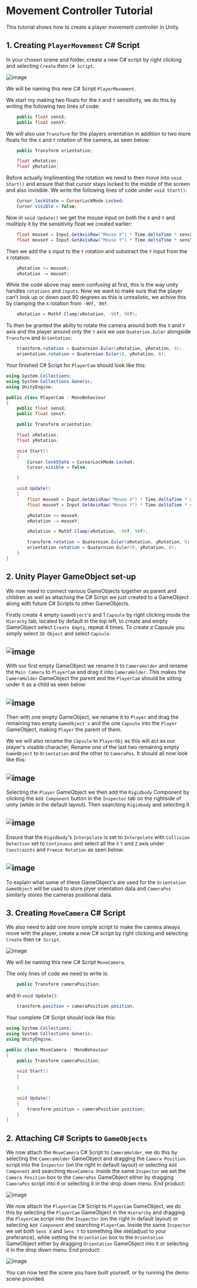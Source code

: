 # Movement Controller Tutorial

This tutorial shows how to create a player movement controller in Unity.

## 1. Creating `PlayerMovement` C# Script

In your chosen scene and folder, create a new C# script by right clicking and selecting `Create` then `C# Script`.

![image](https://github.com/august-anumba/First-Person-Camera-Controller-Tutorial/assets/146851823/370bb5c7-007c-40b0-b1c2-0bfe649d0440)

We will be naming this new C# Script `PlayerMovement`.

We start my making two floats for the `X` and `Y` sensitivity, we do this by writing the following two lines of code:

```.cs 
    public float sensX;
    public float sensY;
```
We will also use `Transform` for the players orientation in addition to two more floats for the `X` and `Y` rotation of the camera, as seen below:

```.cs
    public Transform orientation;

    float xRotation;
    float yRotation;
```
Before actually implimenting the rotation we need to then move into `void Start()` and ensure that that cursor stays locked to the middle of the screen and also invisible. We write the following lines of code under `void Start()`:

```.cs
    Cursor.lockState = CursorLockMode.Locked;
    Cursor.visible = false;
```
Now in `void Update()` we get the mouse input on both the `X` and `Y` and mulitiply it by the sensitivity float we created earlier:

```.cs
    float mouseX = Input.GetAxisRaw("Mouse X") * Time.deltaTime * sensX;
    float mouseY = Input.GetAxisRaw("Mouse Y") * Time.deltaTime * sensY;
```
Then we add the `X` input to the `Y` rotation and substract the `Y` input from the `X` rotation:

```.cs
    yRotation += mouseX;
    xRotation -= mouseY;
```
While the code above may seem confusing at first, this is the way unity handles `rotations` and `inputs`.
Now we want to make sure that the player can't look up or down past 90 degrees as this is unrealistic, we achive this by clamping the `X` rotation from `-90f, 90f`:

```.cs
    xRotation = Mathf.Clamp(xRotation, -90f, 90f);
```
To then be granted the abilty to rotate the camera around both the `X` and `Y` axis and the player around only the `Y` axis we use `Quaterion.Euler` alongside `Transform` and `Orientation`:

```.cs
    transform.rotation = Quaternion.Euler(xRotation, yRotation, 0);
    orientation.rotation = Quaternion.Euler(0, yRotation, 0);
```
Your finished C# Script for `PlayerCam` should look like this:

```.cs
using System.Collections;
using System.Collections.Generic;
using UnityEngine;

public class PlayerCam : MonoBehaviour
{
    public float sensX;
    public float sensY;

    public Transform orientation;

    float xRotation;
    float yRotation;

    void Start()
    {
        Cursor.lockState = CursorLockMode.Locked;
        Cursor.visible = false;

    }

    void Update()
    {
        float mouseX = Input.GetAxisRaw("Mouse X") * Time.deltaTime * sensX;
        float mouseY = Input.GetAxisRaw("Mouse Y") * Time.deltaTime * sensY;

        yRotation += mouseX;
        xRotation -= mouseY;

        xRotation = Mathf.Clamp(xRotation, -90f, 90f);

        transform.rotation = Quaternion.Euler(xRotation, yRotation, 0);
        orientation.rotation = Quaternion.Euler(0, yRotation, 0);
    }
}

```


## 2. Unity Player GameObject set-up

We now need to connect various GameObjects together as parent and children as well as attaching the C# Script we just created to a GameObject along with future C# Scripts to other GameObjects.

Firstly create 4 empty `GameObject`'s and 1 `Capsule` by right clicking inside the `Hierachy` tab, located by default in the top left, to create and empty GameObject select `Create Empty`, repeat 4 times. To create a Capsule you simply select `3D Object` and select `Capsule`.

![image](https://github.com/august-anumba/First-Person-Camera-Controller-Tutorial/assets/146851823/0f380093-f929-4f30-9684-0f051665505c)
-------------------------------

With our first empty GameObject we rename it to `CameraHolder` and rename the `Main Camera` to `PlayerCam` and drag it into `CameraHolder`. This makes the `CameraHolder` GameObject the parent and the `PlayerCam` should be sitting under it as a child as seen below:

![image](https://github.com/august-anumba/First-Person-Camera-Controller-Tutorial/assets/146851823/dfab7d75-c9b9-4aa8-a364-22acca7a5bc0)
-------------------------------

Then with one empty GameObject, we rename it to `Player` and drag the remaining two empty `GameObject's` and the one `Capsule` into the `Player` GameObject, making `Player` the parent of them.

We we will also rename the `Capsule` to `PlayerObj` as this will act as our player's visable character, Rename one of the last two remaining empty `GameObject` to  `Orientation` and the other to `CameraPos`. It should all now look like this:

![image](https://github.com/august-anumba/First-Person-Camera-Controller-Tutorial/assets/146851823/892a7e91-1bdd-4560-86b3-955495e8f3f0)
-------------------------------

Selecting the `Player` GameObject we then add the `Rigidbody` Component by clicking the `Add Component` button in the `Inspector` tab on the rightside of unity (while in the default layout). Then searching `Rigidbody` and selecting it.

![image](https://github.com/august-anumba/First-Person-Camera-Controller-Tutorial/assets/146851823/1c7e353b-6d45-45da-95a8-681a72a9759d)
-------------------------------

Ensure that the `Rigidbody`'s `Interpolate` is set to `Interpolate` with `Collision Detection` set to `Continuous` and select all the `X` `Y` and `Z` axis under `Constraints` and `Freeze Rotation` as seen below:

![image](https://github.com/august-anumba/First-Person-Camera-Controller-Tutorial/assets/146851823/8a9a4e6f-07c0-4e91-9484-26b9534ce246)
-------------------------------

To explain what some of these GameObject's are used for the `Orientation` `GameObject` will be used to store plyer orientation data and `CameraPos` similarly stores the cameras positional data.

## 3. Creating `MoveCamera` C# Script

We also need to add one more simple script to make the camera always move with the player, create a new C# script by right clicking and selecting `Create` then `C# Script`.

![image](https://github.com/august-anumba/First-Person-Camera-Controller-Tutorial/assets/146851823/370bb5c7-007c-40b0-b1c2-0bfe649d0440)

We will be naming this new C# Script `MoveCamera`.

The only lines of code we need to write is:

```.cs
    public Transform cameraPosition;
```
and in `void Update()`:
```.cs
    transform.position = cameraPosition.position;
```
Your complete C# Script should look like this:

```.cs
using System.Collections;
using System.Collections.Generic;
using UnityEngine;

public class MoveCamera : MonoBehaviour
{
    public Transform cameraPosition;

    void Start()
    {
        
    }

    void Update()
    {
        transform.position = cameraPosition.position;
    }
}

```
## 2. Attaching C# Scripts to `GameObjects`

We now attach the `MoveCamera` C# Script to `CameraHolder`, we do this by selecting the `CameraHolder` GameObject and dragging the `Camera Position` script into the `Inspector` (on the right in default layout) or selecting `Add Component` and searching `MoveCamera`. Inside the same `Inspector` we set the `Camera Position` box to the `CameraPos` GameObject either by dragging `CameraPos` script into it or selecting it in the drop down menu. End product:

![image](https://github.com/august-anumba/First-Person-Camera-Controller-Tutorial/assets/146851823/b78177ed-3f88-4f62-9189-e1bdccfa0ec3)

We now attach the `PlayerCam` C# Script to `PlayerCam` GameObject, we do this by selecting the `PlayerCam` GameObject in the `Hierarchy` and dragging the `PlayerCam` script into the `Inspector` (on the right in default layout) or selecting `Add Component` and searching `PlayerCam`. Inside the same `Inspector` we set both `Sens X` and `Sens Y` to something like `400`(adjust to your preferance), while setting the `Orientation` box to the `Orientation` GameObject either by dragging `Orientation` GameObject into it or selecting it in the drop down menu. End product:

![image](https://github.com/august-anumba/First-Person-Camera-Controller-Tutorial/assets/146851823/a2f8c284-4d69-4482-8175-016b0aef5217)

You can now test the scene you have built yourself, or by running the demo scene provided.
